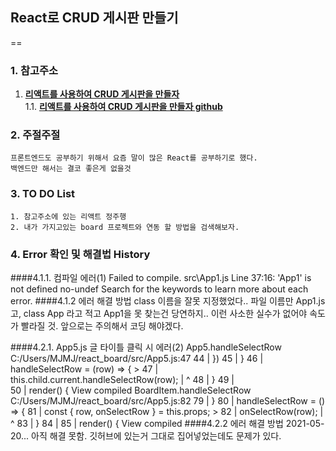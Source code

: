 ## React로 CRUD 게시판 만들기
==
### 1. 참고주소
1. [**리액트를 사용하여 CRUD 게시판을 만들자**](https://forest71.tistory.com/183)  
1.1. [**리액트를 사용하여 CRUD 게시판을 만들자 github**](https://github.com/gujc71/react_board)

### 2. 주절주절
    프론트엔드도 공부하기 위해서 요즘 말이 많은 React를 공부하기로 했다.
    백엔드만 해서는 결코 좋은게 없을것

### 3. TO DO List
    1. 참고주소에 있는 리액트 정주행
    2. 내가 가지고있는 board 프로젝트와 연동 할 방법을 검색해보자.


### 4. Error 확인 및 해결법 History
####4.1.1. 컴파일 에러(1)
    Failed to compile.
    src\App1.js
    Line 37:16:  'App1' is not defined  no-undef
    Search for the keywords to learn more about each error.
####4.1.2 에러 해결 방법
    class 이름을 잘못 지정했었다..
    파일 이름만 App1.js고, class App 라고 적고 App1을 못 찾는건 당연하지..
    이런 사소한 실수가 없어야 속도가 빨라질 것.
    앞으로는 주의해서 코딩 해야겠다.

####4.2.1. App5.js 글 타이틀 클릭 시 에러(2)
    App5.handleSelectRow
    C:/Users/MJMJ/react_board/src/App5.js:47
    44 |      })
    45 |  }
    46 |  handleSelectRow = (row) => {
    > 47 |      this.child.current.handleSelectRow(row);
        | ^  48 | }
    49 |  
    50 |  render() {
    View compiled
    BoardItem.handleSelectRow
    C:/Users/MJMJ/react_board/src/App5.js:82
    79 |    }
    80 |    handleSelectRow = () => {
    81 |        const { row, onSelectRow } = this.props;
    > 82 |        onSelectRow(row);
        | ^  83 |    }
    84 | 
    85 |    render() {
    View compiled
####4.2.2 에러 해결 방법
    2021-05-20... 아직 해결 못함. 깃허브에 있는거 그대로 집어넣었는데도 문제가 있다.





